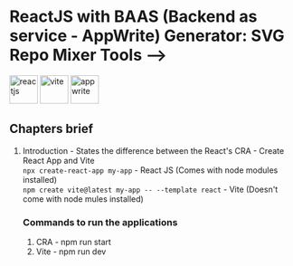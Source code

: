 # ReactJS with BAAS (Backend as service - AppWrite) Generator: SVG Repo Mixer Tools -->
<img width="50" alt="reactjs" src="https://github.com/user-attachments/assets/a7937a92-5443-4bf2-aa5e-e4cc158ca550" />
<img width="50" alt="vite" src="https://github.com/user-attachments/assets/fdadc46a-36b4-4ed8-8bc8-2d313f0aa6e8" />
<img width="50" alt="appwrite" src="https://github.com/user-attachments/assets/cdc4bbb7-add9-4c24-a089-0020dc7a133b" />


## Chapters brief

1. Introduction - States the difference between the React's CRA - Create React App and Vite<br>
  ``npx create-react-app my-app`` - React JS (Comes with node modules installed)<br>
  ``npm create vite@latest my-app -- --template react`` - Vite (Doesn't come with node mules installed)

    ### Commands to run the applications
    1. CRA - npm run start
    2. Vite - npm run dev
